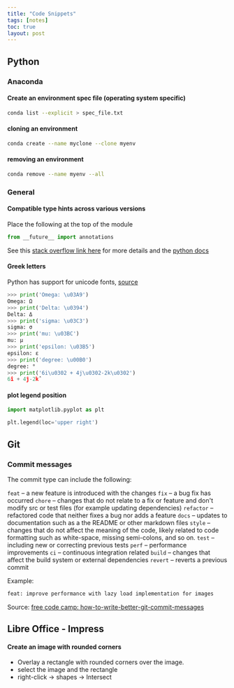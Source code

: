 ```yaml
---
title: "Code Snippets"
tags: [notes]
toc: true
layout: post
---
```


## Python

### Anaconda

#### Create an environment spec file (operating system specific)

```bash
conda list --explicit > spec_file.txt
```

#### cloning an environment

```bash
conda create --name myclone --clone myenv
```
#### removing an environment

```bash
conda remove --name myenv --all
```



### General

#### Compatible type hints across various versions
Place the following at the top of the module

```python
from __future__ import annotations
```
See this [stack overflow link here](https://stackoverflow.com/questions/63939138/is-there-a-way-to-use-python-3-9-type-hinting-in-its-previous-versions) for more details and the [python docs](https://docs.python.org/3/library/__future__.html)

#### Greek letters
Python has support for unicode fonts, [source](https://pythonforundergradengineers.com/unicode-characters-in-python.html)
```python
>>> print('Omega: \u03A9')
Omega: Ω
>>> print('Delta: \u0394')
Delta: Δ
>>> print('sigma: \u03C3')
sigma: σ
>>> print('mu: \u03BC')
mu: μ
>>> print('epsilon: \u03B5')
epsilon: ε
>>> print('degree: \u00B0')
degree: °
>>> print('6i\u0302 + 4j\u0302-2k\u0302')
6î + 4ĵ-2k̂
```

#### plot legend position

```python
import matplotlib.pyplot as plt

plt.legend(loc='upper right')
```

## Git

### Commit messages
The commit type can include the following:

`feat` – a new feature is introduced with the changes
`fix` – a bug fix has occurred
`chore` – changes that do not relate to a fix or feature and don't modify src or test files (for example updating dependencies)
`refactor` – refactored code that neither fixes a bug nor adds a feature
`docs` – updates to documentation such as a the README or other markdown files
`style` – changes that do not affect the meaning of the code, likely related to code formatting such as white-space, missing semi-colons, and so on.
`test` – including new or correcting previous tests
`perf` – performance improvements
`ci` – continuous integration related
`build` – changes that affect the build system or external dependencies
`revert` – reverts a previous commit 

Example:

```bash
feat: improve performance with lazy load implementation for images
```

Source: [free code camp: how-to-write-better-git-commit-messages](https://www.freecodecamp.org/news/how-to-write-better-git-commit-messages/)

## Libre Office - Impress

#### Create an image with rounded corners
- Overlay a rectangle with rounded corners over the image. 
- select the image and the rectangle
- right-click -> shapes -> Intersect

